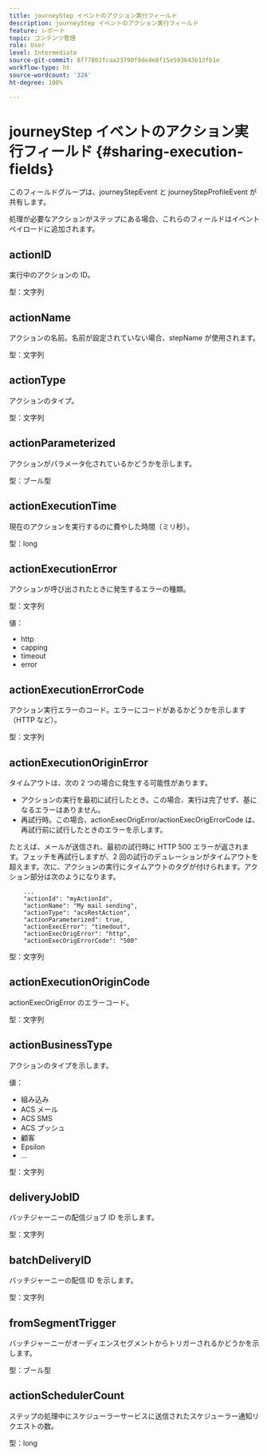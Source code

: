 ```yaml
---
title: journeyStep イベントのアクション実行フィールド
description: journeyStep イベントのアクション実行フィールド
feature: レポート
topic: コンテンツ管理
role: User
level: Intermediate
source-git-commit: 8f77802fcaa23790f9de4e8f15e593643b13fb1e
workflow-type: ht
source-wordcount: '324'
ht-degree: 100%

---
```


# journeyStep イベントのアクション実行フィールド {#sharing-execution-fields}

このフィールドグループは、journeyStepEvent と journeyStepProfileEvent が共有します。

処理が必要なアクションがステップにある場合、これらのフィールドはイベントペイロードに追加されます。

## actionID

実行中のアクションの ID。

型：文字列

## actionName

アクションの名前。名前が設定されていない場合、stepName が使用されます。

型：文字列

## actionType

アクションのタイプ。

型：文字列

## actionParameterized

アクションがパラメータ化されているかどうかを示します。

型：ブール型

## actionExecutionTime

現在のアクションを実行するのに費やした時間（ミリ秒）。

型：long

## actionExecutionError

アクションが呼び出されたときに発生するエラーの種類。

型：文字列

値：
* http
* capping
* timeout
* error

## actionExecutionErrorCode

アクション実行エラーのコード。エラーにコードがあるかどうかを示します（HTTP など）。

型：文字列

## actionExecutionOriginError

タイムアウトは、次の 2 つの場合に発生する可能性があります。

* アクションの実行を最初に試行したとき。この場合、実行は完了せず、基になるエラーはありません。
* 再試行時。この場合、actionExecOrigError/actionExecOrigErrorCode は、再試行前に試行したときのエラーを示します。

たとえば、メールが送信され、最初の試行時に HTTP 500 エラーが返されます。フェッチを再試行しますが、2 回の試行のデュレーションがタイムアウトを超えます。次に、アクションの実行にタイムアウトのタグが付けられます。アクション部分は次のようになります。

```
    ...
    "actionId": "myActionId",
    "actionName": "My mail sending",
    "actionType": "acsRestAction",
    "actionParameterized": true,
    "actionExecError": "timedout",
    "actionExecOrigError": "http",
    "actionExecOrigErrorCode": "500"
```

型：文字列

## actionExecutionOriginCode

actionExecOrigError のエラーコード。

型：文字列

## actionBusinessType

アクションのタイプを示します。

値：

* 組み込み
* ACS メール
* ACS SMS
* ACS プッシュ
* 顧客
* Epsilon
* ...

型：文字列

## deliveryJobID

バッチジャーニーの配信ジョブ ID を示します。

型：文字列

## batchDeliveryID

バッチジャーニーの配信 ID を示します。

型：文字列

## fromSegmentTrigger

バッチジャーニーがオーディエンスセグメントからトリガーされるかどうかを示します。

型：ブール型

## actionSchedulerCount

ステップの処理中にスケジューラーサービスに送信されたスケジューラー通知リクエストの数。

型：long
